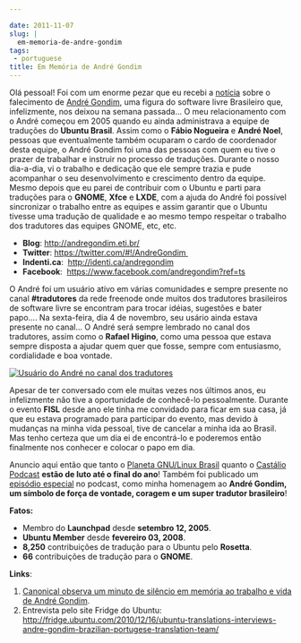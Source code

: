 ```yaml
---

date: 2011-11-07
slug: |
  em-memoria-de-andre-gondim
tags:
 - portuguese
title: Em Memória de André Gondim
---
```


Olá pessoal! Foi com um enorme pezar que eu recebi a
[notícia](http://sejalivre.org/?p=5698) sobre o falecimento de [André
Gondim](http://andregondim.eti.br/), uma figura do software livre
Brasileiro que, infelizmente, nos deixou na semana passada... O meu
relacionamento com o André começou em 2005 quando eu ainda administrava
a equipe de traduções do **Ubuntu Brasil**. Assim como o **Fábio
Nogueira** e **André Noel**, pessoas que eventualmente também ocuparam o
cardo de coordenador desta equipe, o André Gondim foi uma das pessoas
com quem eu tive o prazer de trabalhar e instruir no processo de
traduções. Durante o nosso dia-a-dia, vi o trabalho e dedicação que ele
sempre trazia e pude acompanhar o seu desenvolvimento e crescimento
dentro da equipe. Mesmo depois que eu parei de contribuir com o Ubuntu e
parti para traduções para o **GNOME**, **Xfce** e **LXDE**, com a ajuda
do André foi possível sincronizar o trabalho entre as equipes e assim
garantir que o Ubuntu tivesse uma tradução de qualidade e ao mesmo tempo
respeitar o trabalho dos tradutores das equipes GNOME, etc, etc.

-   **Blog**: <http://andregondim.eti.br/>
-   **Twitter**: <https://twitter.com/#!/AndreGondim>[ ](http://andregondim.eti.br/)
-   **Indenti.ca**:  <http://identi.ca/andregondim>
-   **Facebook**:  <https://www.facebook.com/andregondim?ref=ts>

O André foi um usuário ativo em várias comunidades e sempre presente no
canal **\#tradutores** da rede freenode onde muitos dos tradutores
brasileiros de software livre se encontram para trocar idéias, sugestões
e bater papo.... Na sexta-feira, dia 4 de novembro, seu usário ainda
estava presente no canal... O André será sempre lembrado no canal dos
tradutores, assim como o **Rafael Higino**, como uma pessoa que estava
sempre disposta a ajudar quem quer que fosse, sempre com entusiasmo,
cordialidade e boa vontade.

[![Usuário do André no canal dos
tradutores](http://www.castalio.info/wp-content/uploads/2011/11/Screenshot-300x124.png)](http://www.castalio.info/wp-content/uploads/2011/11/Screenshot.png)

Apesar de ter conversado com ele muitas vezes nos últimos anos, eu
infelizmente não tive a oportunidade de conhecê-lo pessoalmente. Durante
o evento **FISL** desde ano ele tinha me convidado para ficar em sua
casa, já que eu estava programado para participar do evento, mas devido
à mudanças na minha vida pessoal, tive de cancelar a minha ida ao
Brasil. Mas tenho certeza que um dia ei de encontrá-lo e poderemos então
finalmente nos conhecer e colocar o papo em dia.

Anuncio aqui então que tanto o [Planeta GNU/Linux
Brasil](http://planeta.gnulinuxbrasil.org/) quanto o [Castálio
Podcast](http://www.castalio.info/) **estão de luto até o final do
ano**! Também foi publicado um [episódio
especial](http://www.castalio.info/episodio-especial-andre-gondim-ubuntu-brasil/)
no podcast, como minha homenagem ao **André Gondim, um símbolo de força
de vontade, coragem e um super tradutor brasileiro**!

**Fatos:**

-   Membro do **Launchpad** desde **setembro 12, 2005**.
-   **Ubuntu Member** desde **fevereiro 03, 2008**.
-   **8,250** contribuições de tradução para o Ubuntu pelo **Rosetta**.
-   **66** contribuições de tradução para o **GNOME**.

**Links**:

1.  [Canonical observa um minuto de silêncio em memória ao trabalho e
    vida de André Gondim](http://twitpic.com/7av8qa).
2.  Entrevista pelo site Fridge do Ubuntu:
    <http://fridge.ubuntu.com/2010/12/16/ubuntu-translations-interviews-andre-gondim-brazilian-portugese-translation-team/>
